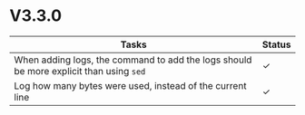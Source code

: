 # V3.3.0

| Tasks | Status |
| ----- | ------ |
| When adding logs, the command to add the logs should be more explicit than using `sed` | &check; |
| Log how many bytes were used, instead of the current line | &check; |
